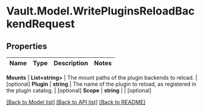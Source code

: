 # Vault.Model.WritePluginsReloadBackendRequest

## Properties

Name | Type | Description | Notes
------------ | ------------- | ------------- | -------------

**Mounts** | **List&lt;string&gt;** | The mount paths of the plugin backends to reload. | [optional] **Plugin** | **string** | The name of the plugin to reload, as registered in the plugin catalog. | [optional] **Scope** | **string** |  | [optional] 

[[Back to Model list]](../README.md#documentation-for-models) [[Back to API list]](../README.md#documentation-for-api-endpoints) [[Back to README]](../README.md)

